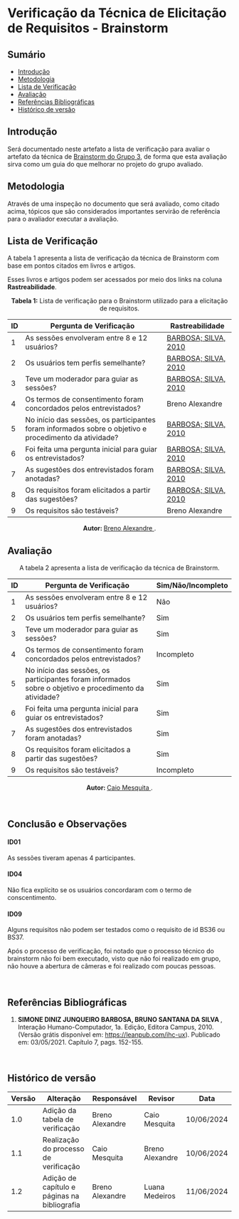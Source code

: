 # Verificação da Técnica de Elicitação de Requisitos - Brainstorm

## Sumário
* [Introdução](#Introdução)
* [Metodologia](#Metodologia)
* [Lista de Verificação](#Lista-de-Verificação)
* [Avaliação](#Avaliação)
* [Referências Bibliográficas](#Referências-Bibliográficas)
* [Histórico de versão](#Histórico-de-versão)

## Introdução

Será documentado neste artefato a lista de verificação para avaliar o artefato da técnica de [Brainstorm do Grupo 3](https://requisitos-de-software.github.io/2024.1-Correios/elicitacao/tecnicas/brainstorming/), de forma que esta avaliação sirva como um guia do que melhorar no projeto do grupo avaliado.

## Metodologia

Através de uma inspeção no documento que será avaliado, como citado acima, tópicos que são considerados importantes servirão de referência para o avaliador executar a avaliação.

## Lista de Verificação

A tabela 1 apresenta a lista de verificação da técnica de Brainstorm com base em pontos citados em livros e artigos.

Esses livros e artigos podem ser acessados por meio dos links na coluna **Rastreabilidade**.

<center>

**Tabela 1:** Lista de verificação para o Brainstorm utilizado para a elicitação de requisitos.

| ID | Pergunta de Verificação                                                                                | Rastreabilidade                                     |
| -- | ------------------------------------------------------------------------------------------------------ | --------------------------------------------------- |
| 1  | As sessões envolveram entre 8 e 12 usuários?                                                           | [BARBOSA; SILVA, 2010](#Referências-Bibliográficas) |
| 2  | Os usuários tem perfis semelhante?                                                                     | [BARBOSA; SILVA, 2010](#Referências-Bibliográficas) |
| 3  | Teve um moderador para guiar as sessões?                                                               | [BARBOSA; SILVA, 2010](#Referências-Bibliográficas) |
| 4  | Os termos de consentimento foram concordados pelos entrevistados?                                      | Breno Alexandre                                     |
| 5  | No início das sessões, os participantes foram informados sobre o objetivo e procedimento da atividade? | [BARBOSA; SILVA, 2010](#Referências-Bibliográficas) |
| 6  | Foi feita uma pergunta inicial para guiar os entrevistados?                                            | [BARBOSA; SILVA, 2010](#Referências-Bibliográficas) |
| 7  | As sugestões dos entrevistados foram anotadas?                                                         | [BARBOSA; SILVA, 2010](#Referências-Bibliográficas) |
| 8  | Os requisitos foram elicitados a partir das sugestões?                                                 | [BARBOSA; SILVA, 2010](#Referências-Bibliográficas) |
| 9  | Os requisitos são testáveis?                                                                           | Breno Alexandre                                     |

<b> Autor: </b> <a href="https://github.com/brenoalexandre0"> Breno Alexandre </a>.

</center>

## Avaliação

<center> 
A tabela 2 apresenta a lista de verificação da técnica de Brainstorm.

| ID | Pergunta de Verificação | Sim/Não/Incompleto |
| -- | ----------------------- | ------------------ |
| 1  | As sessões envolveram entre 8 e 12 usuários?                                                           | Não|
| 2  | Os usuários tem perfis semelhante?                                                                     | Sim |
| 3  | Teve um moderador para guiar as sessões?                                                               | Sim |
| 4  | Os termos de consentimento foram concordados pelos entrevistados?                                      |Incompleto |
| 5  | No início das sessões, os participantes foram informados sobre o objetivo e procedimento da atividade? | Sim |
| 6  | Foi feita uma pergunta inicial para guiar os entrevistados?                                            | Sim |
| 7  | As sugestões dos entrevistados foram anotadas?                                                         | Sim  |
| 8  | Os requisitos foram elicitados a partir das sugestões?                                                 |Sim |
| 9  | Os requisitos são testáveis?                                                                           |Incompleto|

<b> Autor: </b> <a href="https://github.com/Caiomesvie"> Caio Mesquita </a>.

</center>

<br>

## Conclusão e Observações
 
 #### ID01
As sessões tiveram apenas 4 participantes.

#### ID04 
Não fica explícito se os usuários concordaram com o termo de conscentimento.

#### ID09 
Alguns requisitos não podem ser testados como o requisito de id BS36 ou BS37.


Após o processo de verificação, foi notado que o processo técnico do brainstorm não foi bem executado, visto que não foi realizado em grupo, não houve a abertura de câmeras e foi realizado com poucas pessoas.

<br>

## Referências Bibliográficas

1. <b> SIMONE DINIZ JUNQUEIRO BARBOSA, BRUNO SANTANA DA SILVA </b>, Interação Humano-Computador, 1a.
Edição, Editora Campus, 2010. (Versão grátis disponível em: https://leanpub.com/ihc-ux). Publicado em: 03/05/2021. Capítulo 7, pags. 152-155.

<br>

## Histórico de versão

| Versão | Alteração                                    | Responsável     | Revisor         | Data       |
| ------ | -------------------------------------------- | --------------- | --------------- | ---------- |
| 1.0    | Adição da tabela de verificação              | Breno Alexandre | Caio Mesquita   | 10/06/2024 |
| 1.1    | Realização do processo de verificação        | Caio Mesquita   | Breno Alexandre | 10/06/2024 |
| 1.2    | Adição de capítulo e páginas na bibliografia | Breno Alexandre | Luana Medeiros  | 11/06/2024 |
